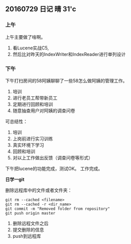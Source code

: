 ## 20160729 日记 晴 31'c 

### 上午 

上午主要做了啥啊。

1. 看Lucene实战C5,
2. 然后比对昨天的IndexWriter和IndexReader进行单列设计

### 下午

下午打扫房间的58阿姨聊聊了一些58怎么做阿姨的管理工作。
1. 培训
2. 进行老员工帮带新员工
3. 定期进行回顾和培训
4. 随意抽查用户对阿姨的调查问卷


可总结性：
 1. 培训
 2. 上岗前进行实习训练
 3. 真实环境下学习
 4. 回顾和培训
 5. 对以上工作做出反馈（调查问卷等形式）

 

下午把lucene的功能完成，测试OK。
工作完成。


 **日学一git**
 
 删除远程库中的文件或者文件夹：
 
 ```
 git rm --cached <filename>
 git rm --cached -r <dir_name>
 git commit -m "Removed folder from repository"
 git push origin master
 ```
 
 1. 删除远程文件之后 
 2. 提交删除的信息
 3. push到远程库
 



